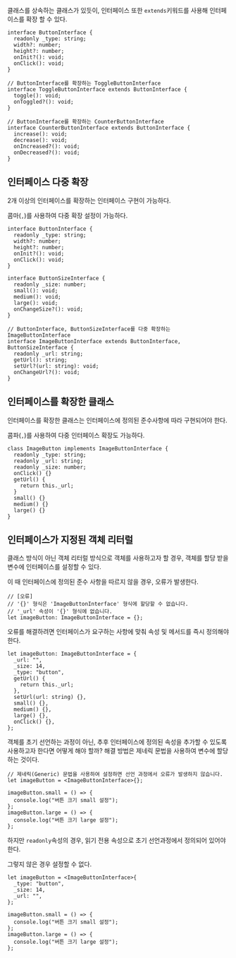 클래스를 상속하는 클래스가 있듯이, 인터페이스 또한 `extends`키워드를 사용해 인터페이스를 확장 할 수 있다.

```tsx
interface ButtonInterface {
  readonly _type: string;
  width?: number;
  height?: number;
  onInit?(): void;
  onClick(): void;
}

// ButtonInterface를 확장하는 ToggleButtonInterface
interface ToggleButtonInterface extends ButtonInterface {
  toggle(): void;
  onToggled?(): void;
}

// ButtonInterface를 확장하는 CounterButtonInterface
interface CounterButtonInterface extends ButtonInterface {
  increase(): void;
  decrease(): void;
  onIncreased?(): void;
  onDecreased?(): void;
}
```

## 인터페이스 다중 확장

2개 이상의 인터페이스를 확장하는 인터페이스 구현이 가능하다.

콤마(`,`)를 사용하여 다중 확장 설정이 가능하다.

```tsx
interface ButtonInterface {
  readonly _type: string;
  width?: number;
  height?: number;
  onInit?(): void;
  onClick(): void;
}

interface ButtonSizeInterface {
  readonly _size: number;
  small(): void;
  medium(): void;
  large(): void;
  onChangeSize?(): void;
}

// ButtonInterface, ButtonSizeInterface를 다중 확장하는 ImageButtonInterface
interface ImageButtonInterface extends ButtonInterface, ButtonSizeInterface {
  readonly _url: string;
  getUrl(): string;
  setUrl?(url: string): void;
  onChangeUrl?(): void;
}
```

## 인터페이스를 확장한 클래스

인터페이스를 확장한 클래스는 인터페이스에 정의된 준수사항에 따라 구현되어야 한다.

콤파(`,`)를 사용하여 다중 인터페이스 확장도 가능하다.

```tsx
class ImageButton implements ImageButtonInterface {
  readonly _type: string;
  readonly _url: string;
  readonly _size: number;
  onClick() {}
  getUrl() {
    return this._url;
  }
  small() {}
  medium() {}
  large() {}
}
```

## 인터페이스가 지정된 객체 리터럴

클래스 방식이 아닌 객체 리터럴 방식으로 객체를 사용하고자 할 경우, 객체를 할당 받을 변수에 인터페이스를 설정할 수 있다.

이 때 인터페이스에 정의된 준수 사항을 따르지 않을 경우, 오류가 발생한다.

```tsx
// [오류]
// '{}' 형식은 'ImageButtonInterface' 형식에 할당할 수 없습니다.
// '_url' 속성이 '{}' 형식에 없습니다.
let imageButton: ImageButtonInterface = {};
```

오류를 해결하려면 인터페이스가 요구하는 사항에 맞춰 속성 및 메서드를 즉시 정의해야 한다.

```tsx
let imageButton: ImageButtonInterface = {
  _url: "",
  _size: 14,
  _type: "button",
  getUrl() {
    return this._url;
  },
  setUrl(url: string) {},
  small() {},
  medium() {},
  large() {},
  onClick() {},
};
```

객체를 초기 선언하는 과정이 아닌, 추후 인터페이스에 정의된 속성을 추가할 수 있도록 사용하고자 한다면 어떻게 해야 할까? 해결 방법은 제네릭 문법을 사용하여 변수에 할당하는 것이다.

```tsx
// 제네릭(Generic) 문법을 사용하여 설정하면 선언 과정에서 오류가 발생하지 않습니다.
let imageButton = <ImageButtonInterface>{};

imageButton.small = () => {
  console.log("버튼 크기 small 설정");
};
imageButton.large = () => {
  console.log("버튼 크기 large 설정");
};
```

하지만 `readonly`속성의 경우, 읽기 전용 속성으로 초기 선언과정에서 정의되어 있어야 한다.

그렇지 않은 경우 설정할 수 없다.

```tsx
let imageButton = <ImageButtonInterface>{
  _type: "button",
  _size: 14,
  _url: "",
};

imageButton.small = () => {
  console.log("버튼 크기 small 설정");
};
imageButton.large = () => {
  console.log("버튼 크기 large 설정");
};
```
